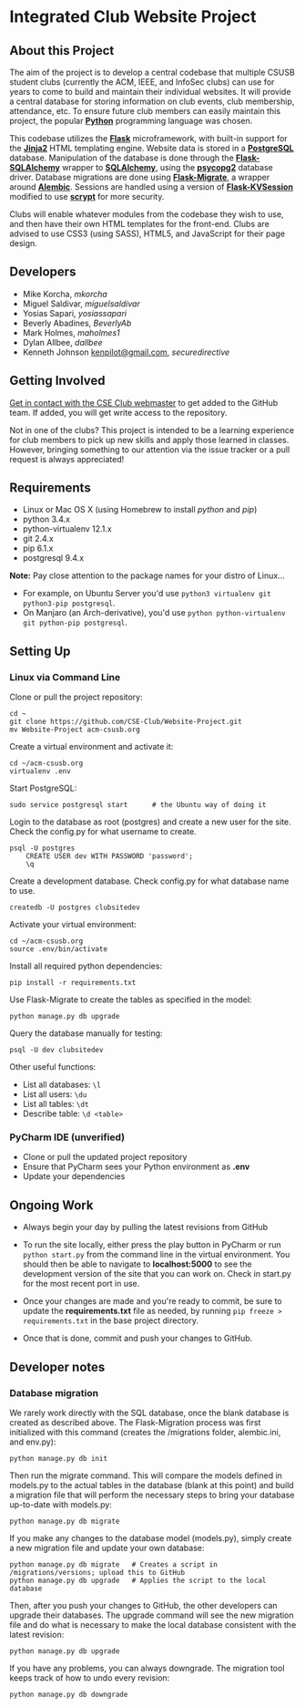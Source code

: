 Integrated Club Website Project
===============================

About this Project
------------------

The aim of the project is to develop a central codebase that multiple CSUSB student clubs (currently the ACM, IEEE, and InfoSec clubs) can use for years to come to build and maintain their individual websites. It will provide a central database for storing information on club events, club membership, attendance, etc. To ensure future club members can easily maintain this project, the popular [**Python**](https://docs.python.org/3/) programming language was chosen.

This codebase utilizes the [**Flask**](http://flask.pocoo.org/docs/) microframework, with built-in support for the [**Jinja2**](http://jinja.pocoo.org/docs/dev/) HTML templating engine. Website data is stored in a [**PostgreSQL**](http://www.postgresql.org/docs/) database. Manipulation of the database is done through the [**Flask-SQLAlchemy**](http://pythonhosted.org/Flask-SQLAlchemy/) wrapper to [**SQLAlchemy**](http://www.sqlalchemy.org/library.html#reference), using the [**psycopg2**](http://initd.org/psycopg/) database driver. Database migrations are done using [**Flask-Migrate**](http://flask-migrate.readthedocs.org/en/latest/), a wrapper around [**Alembic**](http://alembic.readthedocs.org/en/latest/tutorial.html). Sessions are handled using a version of [**Flask-KVSession**](http://pythonhosted.org/Flask-KVSession/) modified to use [**scrypt**](https://bitbucket.org/mhallin/py-scrypt/src) for more security.

Clubs will enable whatever modules from the codebase they wish to use, and then have their own HTML templates for the front-end. Clubs are advised to use CSS3 (using SASS), HTML5, and JavaScript for their page design.

Developers
----------

* Mike Korcha, *mkorcha*
* Miguel Saldivar, *miguelsaldivar*
* Yosias Sapari, *yosiassapari*
* Beverly Abadines, *BeverlyAb*
* Mark Holmes, *maholmes1*
* Dylan Allbee, *dallbee*
* Kenneth Johnson <kenpilot@gmail.com>, *securedirective*

Getting Involved
----------------

[Get in contact with the CSE Club webmaster](mailto:webmaster@cse-club.com) to get added to the GitHub team. If added, you will get write access to the repository.

Not in one of the clubs? This project is intended to be a learning experience for club members to pick up new skills and apply those learned in classes. However, bringing something to our attention via the issue tracker or a pull request is always appreciated!

Requirements
------------

* Linux or Mac OS X (using Homebrew to install *python* and *pip*)
* python 3.4.x
* python-virtualenv 12.1.x
* git 2.4.x
* pip 6.1.x
* postgresql 9.4.x

**Note:** Pay close attention to the package names for your distro of Linux...

* For example, on Ubuntu Server you'd use ```python3 virtualenv git python3-pip postgresql```.
* On Manjaro (an Arch-derivative), you'd use ```python python-virtualenv git python-pip postgresql```.

Setting Up
----------

### Linux via Command Line

Clone or pull the project repository:

    cd ~
    git clone https://github.com/CSE-Club/Website-Project.git
    mv Website-Project acm-csusb.org

Create a virtual environment and activate it:

    cd ~/acm-csusb.org
    virtualenv .env

Start PostgreSQL:

    sudo service postgresql start      # the Ubuntu way of doing it

Login to the database as root (postgres) and create a new user for the site. Check the config.py for what username to create.

    psql -U postgres
        CREATE USER dev WITH PASSWORD 'password';
        \q

Create a development database. Check config.py for what database name to use.

    createdb -U postgres clubsitedev

Activate your virtual environment:

    cd ~/acm-csusb.org
    source .env/bin/activate

Install all required python dependencies:

    pip install -r requirements.txt

Use Flask-Migrate to create the tables as specified in the model:

    python manage.py db upgrade

Query the database manually for testing:

    psql -U dev clubsitedev

Other useful functions:

* List all databases: ```\l```
* List all users: ```\du```
* List all tables: ```\dt```
* Describe table: ```\d <table>```

### PyCharm IDE (unverified)

* Clone or pull the updated project repository
* Ensure that PyCharm sees your Python environment as __.env__
* Update your dependencies

Ongoing Work
------------

* Always begin your day by pulling the latest revisions from GitHub

* To run the site locally, either press the play button in PyCharm or run ```python start.py``` from the command line in the virtual environment. You should then be able to navigate to __localhost:5000__ to see the development version of the site that you can work on. Check in start.py for the most recent port in use.

* Once your changes are made and you're ready to commit, be sure to update the __requirements.txt__ file as needed, by running ```pip freeze > requirements.txt``` in the base project directory.

* Once that is done, commit and push your changes to GitHub.

Developer notes
---------------

### Database migration
We rarely work directly with the SQL database, once the blank database is created as described above. The Flask-Migration process was first initialized with this command (creates the /migrations folder, alembic.ini, and env.py):

    python manage.py db init

Then run the migrate command. This will compare the models defined in models.py to the actual tables in the database (blank at this point) and build a migration file that will perform the necessary steps to bring your database up-to-date with models.py:

    python manage.py db migrate

If you make any changes to the database model (models.py), simply create a new migration file and update your own database:

    python manage.py db migrate   # Creates a script in /migrations/versions; upload this to GitHub
    python manage.py db upgrade   # Applies the script to the local database

Then, after you push your changes to GitHub, the other developers can upgrade their databases. The upgrade command will see the new migration file and do what is necessary to make the local database consistent with the latest revision:
 
    python manage.py db upgrade

If you have any problems, you can always downgrade. The migration tool keeps track of how to undo every revision:

    python manage.py db downgrade

